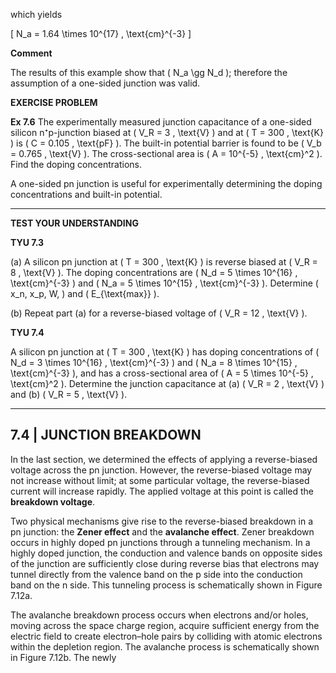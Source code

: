 which yields 

\[ N_a = 1.64 \times 10^{17} \, \text{cm}^{-3} \]

**Comment**

The results of this example show that \( N_a \gg N_d \); therefore the assumption of a one-sided junction was valid.

**EXERCISE PROBLEM**

**Ex 7.6** The experimentally measured junction capacitance of a one-sided silicon n⁺p-junction biased at \( V_R = 3 \, \text{V} \) and at \( T = 300 \, \text{K} \) is \( C = 0.105 \, \text{pF} \). The built-in potential barrier is found to be \( V_b = 0.765 \, \text{V} \). The cross-sectional area is \( A = 10^{-5} \, \text{cm}^2 \). Find the doping concentrations.

A one-sided pn junction is useful for experimentally determining the doping concentrations and built-in potential.

----

**TEST YOUR UNDERSTANDING**

**TYU 7.3** 

(a) A silicon pn junction at \( T = 300 \, \text{K} \) is reverse biased at \( V_R = 8 \, \text{V} \). The doping concentrations are \( N_d = 5 \times 10^{16} \, \text{cm}^{-3} \) and \( N_a = 5 \times 10^{15} \, \text{cm}^{-3} \). Determine \( x_n, x_p, W, \) and \( E_{\text{max}} \).

(b) Repeat part (a) for a reverse-biased voltage of \( V_R = 12 \, \text{V} \).

**TYU 7.4** 

A silicon pn junction at \( T = 300 \, \text{K} \) has doping concentrations of \( N_d = 3 \times 10^{16} \, \text{cm}^{-3} \) and \( N_a = 8 \times 10^{15} \, \text{cm}^{-3} \), and has a cross-sectional area of \( A = 5 \times 10^{-5} \, \text{cm}^2 \). Determine the junction capacitance at (a) \( V_R = 2 \, \text{V} \) and (b) \( V_R = 5 \, \text{V} \).

----

## 7.4 | JUNCTION BREAKDOWN

In the last section, we determined the effects of applying a reverse-biased voltage across the pn junction. However, the reverse-biased voltage may not increase without limit; at some particular voltage, the reverse-biased current will increase rapidly. The applied voltage at this point is called the **breakdown voltage**.

Two physical mechanisms give rise to the reverse-biased breakdown in a pn junction: the **Zener effect** and the **avalanche effect**. Zener breakdown occurs in highly doped pn junctions through a tunneling mechanism. In a highly doped junction, the conduction and valence bands on opposite sides of the junction are sufficiently close during reverse bias that electrons may tunnel directly from the valence band on the p side into the conduction band on the n side. This tunneling process is schematically shown in Figure 7.12a.

The avalanche breakdown process occurs when electrons and/or holes, moving across the space charge region, acquire sufficient energy from the electric field to create electron–hole pairs by colliding with atomic electrons within the depletion region. The avalanche process is schematically shown in Figure 7.12b. The newly